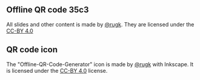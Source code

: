 ## Offline QR code 35c3

All slides and other content is made by [@rugk](https://github.com/rugk). They are licensed under the [CC-BY 4.0](http://creativecommons.org/licenses/by/4.0/) 

## QR code icon

The "Offline-QR-Code-Generator" icon is made by [@rugk](https://github.com/rugk) with Inkscape. It is licensed under the [CC-BY 4.0](http://creativecommons.orgcenses/by/4.0/) license.

